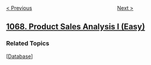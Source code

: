 <!--|This file generated by command(leetcode description); DO NOT EDIT.    |-->
<!--+----------------------------------------------------------------------+-->
<!--|@author    openset <openset.wang@gmail.com>                           |-->
<!--|@link      https://github.com/openset                                 |-->
<!--|@home      https://github.com/openset/leetcode                        |-->
<!--+----------------------------------------------------------------------+-->

[< Previous](../digit-count-in-range "Digit Count in Range")
　　　　　　　　　　　　　　　　
[Next >](../product-sales-analysis-ii "Product Sales Analysis II")

## [1068. Product Sales Analysis I (Easy)](https://leetcode.com/problems/product-sales-analysis-i "产品销售分析 I")



### Related Topics
  [[Database](../../tag/database/README.md)]
